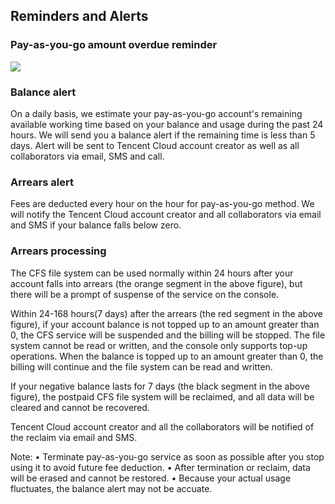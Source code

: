 ## Reminders and Alerts
### Pay-as-you-go amount overdue reminder

![](https://main.qcloudimg.com/raw/2b456d2454d45297292f63d2551c3951.png)

### Balance alert
On a daily basis, we estimate your pay-as-you-go account's remaining available working time based on your balance and usage during the past 24 hours. We will send you a balance alert if the remaining time is less than 5 days. Alert will be sent to Tencent Cloud account creator as well as all collaborators via email, SMS and call.


### Arrears alert
Fees are deducted every hour on the hour for pay-as-you-go method. We will notify the Tencent Cloud account creator and all collaborators via email and SMS if  your balance falls below zero.


### Arrears processing
The CFS file system can be used normally within 24 hours after your account falls into arrears (the orange segment in the above figure), but there will be a prompt of suspense of the service on the console.

Within 24-168 hours(7 days) after the arrears (the red segment in the above figure), if your account balance is not topped up to an amount greater than 0, the CFS service will be suspended and the billing will be stopped. The file system cannot be read or written, and the console only supports top-up operations. When the balance is topped up to an amount greater than 0, the billing will continue and the file system can be read and written.

If your negative balance lasts for 7 days (the black segment in the above figure), the postpaid CFS file system will be reclaimed, and all data will be cleared and cannot be recovered.

Tencent Cloud account creator and all the collaborators will be notified of the reclaim via email and SMS.

Note:
	•	Terminate pay-as-you-go service as soon as possible after you stop using it to avoid future fee deduction.
	•	After termination or reclaim, data will be erased and cannot be restored.
	•	Because your actual usage fluctuates, the balance alert may not be accuate.



